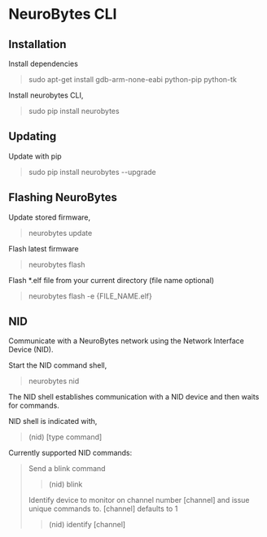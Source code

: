 # NeuroBytes CLI

## Installation
Install dependencies
>sudo apt-get install gdb-arm-none-eabi python-pip python-tk

Install neurobytes CLI,
>sudo pip install neurobytes

## Updating
Update with pip
>sudo pip install neurobytes --upgrade

## Flashing NeuroBytes
Update stored firmware,
>neurobytes update

Flash latest firmware
>neurobytes flash

Flash *.elf file from your current directory (file name optional)
>neurobytes flash -e {FILE_NAME.elf}

## NID
Communicate with a NeuroBytes network using the Network Interface Device (NID).

Start the NID command shell,
>neurobytes nid

The NID shell establishes communication with a NID device and then waits for commands.

NID shell is indicated with,
>(nid) [type command]

Currently supported NID commands:
>Send a blink command
>>(nid) blink
>
>Identify device to monitor on channel number [channel] and issue unique commands to. [channel] defaults to 1
>>(nid) identify [channel]